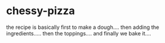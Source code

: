 # chessy-pizza

the recipe is basically first to make a dough....
then adding the ingredients.....
then the toppings....
and finally we bake it....
